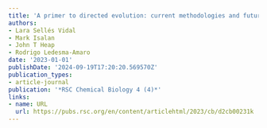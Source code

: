 ```yaml
---
title: 'A primer to directed evolution: current methodologies and future directions'
authors:
- Lara Sellés Vidal
- Mark Isalan
- John T Heap
- Rodrigo Ledesma-Amaro
date: '2023-01-01'
publishDate: '2024-09-19T17:20:20.569570Z'
publication_types:
- article-journal
publication: '*RSC Chemical Biology 4 (4)*'
links:
- name: URL
  url: https://pubs.rsc.org/en/content/articlehtml/2023/cb/d2cb00231k
---
```

